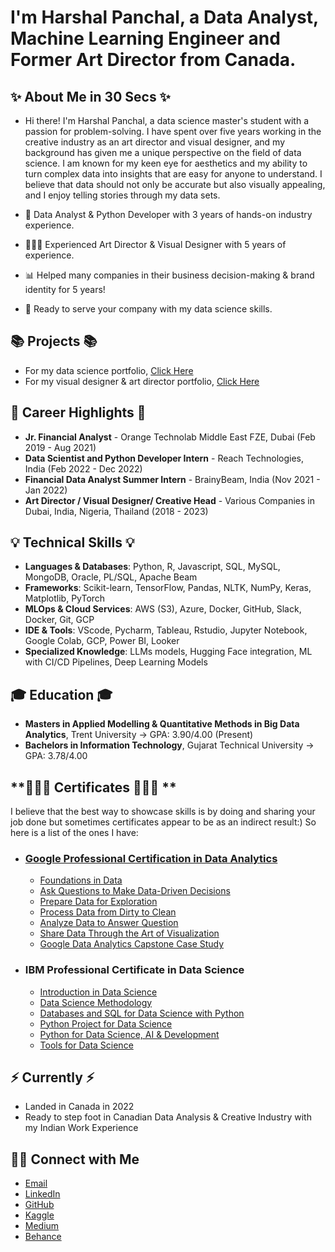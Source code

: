  # I'm Harshal Panchal, a Data Analyst, Machine Learning Engineer and Former Art Director from Canada. 

## **✨ About Me in 30 Secs ✨**

- Hi there! I'm Harshal Panchal, a data science master's student with a passion for problem-solving. I have spent over five years working in the creative industry as an art director and visual designer, and my background has given me a unique perspective on the field of data science. I am known for my keen eye for aesthetics and my ability to turn complex data into insights that are easy for anyone to understand. I believe that data should not only be accurate but also visually appealing, and I enjoy telling stories through my data sets.

- 💼 Data Analyst & Python Developer with 3 years of hands-on industry experience.
- 👩🏻‍💻 Experienced Art Director & Visual Designer with 5 years of experience.
- 📊 Helped many companies in their business decision-making & brand identity for 5 years!
- 📝 Ready to serve your company with my data science skills.

## **📚 Projects 📚**
- For my data science portfolio, [Click Here](https://github.com/harshalpanchal2000/Data-Science-Portfolio)
- For my visual designer & art director portfolio, [Click Here](https://www.behance.net/harshalpanchal2000) 


## **💼 Career Highlights 💼**
- **Jr. Financial Analyst** - Orange Technolab Middle East FZE, Dubai (Feb 2019 - Aug 2021)
- **Data Scientist and Python Developer Intern** - Reach Technologies, India (Feb 2022 - Dec 2022)
- **Financial Data Analyst Summer Intern** - BrainyBeam, India (Nov 2021 - Jan 2022)
- **Art Director / Visual Designer/ Creative Head** - Various Companies in Dubai, India, Nigeria, Thailand (2018 - 2023)

## **💡 Technical Skills 💡**
- **Languages & Databases**: Python, R, Javascript, SQL, MySQL, MongoDB, Oracle, PL/SQL, Apache Beam
- **Frameworks**: Scikit-learn, TensorFlow, Pandas, NLTK, NumPy, Keras, Matplotlib, PyTorch
- **MLOps & Cloud Services**: AWS (S3), Azure, Docker, GitHub, Slack, Docker, Git, GCP
- **IDE & Tools**: VScode, Pycharm, Tableau, Rstudio, Jupyter Notebook, Google Colab, GCP, Power BI, Looker
- **Specialized Knowledge**: LLMs models, Hugging Face integration, ML with CI/CD Pipelines, Deep Learning Models

## **🎓 Education 🎓**
- **Masters in Applied Modelling & Quantitative Methods in Big Data Analytics**, Trent University -> GPA: 3.90/4.00 (Present)
- **Bachelors in Information Technology**, Gujarat Technical University -> GPA: 3.78/4.00

## **👨🏼‍🎓 Certificates 👨🏼‍🎓 **
I believe that the best way to showcase skills is by doing and sharing your job done but sometimes certificates appear to be as an indirect result:) So here is a list of the ones I have:
* ### [Google Professional Certification in Data Analytics](https://github.com/harshalpanchal2000/Personal_Projects/blob/main/Certifications/Google%20Professional%20Certification%20in%20Data%20Analytics.pdf)
  * [Foundations in Data](https://github.com/harshalpanchal2000/Personal_Projects/blob/main/Certifications/Foundations%20(Google).pdf)
  * [Ask Questions to Make Data-Driven Decisions](https://github.com/harshalpanchal2000/Personal_Projects/blob/main/Certifications/Ask%20Questions%20to%20Make%20Data-Driven%20Decisions%20(Google).pdf)
  * [Prepare Data for Exploration](https://github.com/harshalpanchal2000/Personal_Projects/blob/main/Certifications/Prepare%20Data%20for%20Exploration%20(Google).pdf)
  * [Process Data from Dirty to Clean](https://github.com/harshalpanchal2000/Personal_Projects/blob/main/Certifications/Prepare%20Data%20for%20Exploration%20(Google).pdf)
  * [Analyze Data to Answer Question](https://github.com/harshalpanchal2000/Personal_Projects/blob/main/Certifications/Analyze%20Data%20to%20Answer%20Questions%20(Google).pdf)
  * [Share Data Through the Art of Visualization](https://github.com/harshalpanchal2000/Personal_Projects/blob/main/Certifications/Share%20Data%20Through%20the%20Art%20of%20Visualization%20(Google).pdf)
  * [Google Data Analytics Capstone Case Study](https://github.com/harshalpanchal2000/Personal_Projects/blob/main/Certifications/Google%20Data%20Analytics%20Capstone%20Case%20Study.pdf)
 * ### IBM Professional Certificate in Data Science
   * [Introduction in Data Science](https://github.com/harshalpanchal2000/Personal_Projects/blob/main/Certifications/Data%20Science%20(IBM).pdf)
   * [Data Science Methodology](https://github.com/harshalpanchal2000/Personal_Projects/blob/main/Certifications/Data%20Science%20Methodology%20(IBM).pdf)
   * [Databases and SQL for Data Science with Python](https://github.com/harshalpanchal2000/Personal_Projects/blob/main/Certifications/Databases%20and%20SQL%20for%20Data%20Science%20with%20Python.pdf)
   * [Python Project for Data Science](https://github.com/harshalpanchal2000/Personal_Projects/blob/main/Certifications/Python%20Project%20for%20Data%20Science%20(IBM%20Certified).pdf)
   * [Python for Data Science, AI & Development](https://github.com/harshalpanchal2000/Personal_Projects/blob/main/Certifications/Python%20for%20Data%20Science%2C%20AI%20%26%20Development%20(IBM).pdf)
   * [Tools for Data Science](https://github.com/harshalpanchal2000/Personal_Projects/blob/main/Certifications/Tools%20for%20Data%20Science%20(IBM).pdf)
  
   
## **⚡️ Currently ⚡️**
- Landed in Canada in 2022
- Ready to step foot in Canadian Data Analysis & Creative Industry with my Indian Work Experience

## **🙌🏻 Connect with Me**

- [Email](mailto:contact@itsmeharshal.com) 
- [LinkedIn](https://www.linkedin.com/in/harshal-panchal/)
- [GitHub](https://www.linkedin.com/in/harshal-panchal/)
- [Kaggle](https://www.kaggle.com/harshalpanchal)
- [Medium](https://medium.com/@harshalpanchal2000)
- [Behance](https://www.behance.net/harshalpanchal2000)

